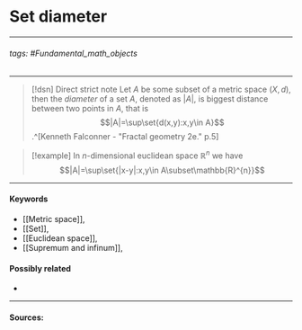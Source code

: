 # Set diameter
***
###### tags: #Fundamental_math_objects 
***
>[!dsn] Direct strict note
>Let $A$ be some subset of a metric space $(X,d)$, then the *diameter* of a set $A$, denoted as $|A|$, is biggest distance between two points in $A$, that is 
>$$|A|=\sup\set{d(x,y):x,y\in A}$$
>.^[Kenneth Falconner - "Fractal geometry 2e." p.5]

>[!example] 
>In $n$-dimensional euclidean space $\mathbb{R}^{n}$ we have
>$$|A|=\sup\set{|x-y|:x,y\in A\subset\mathbb{R}^{n}}$$
***
#### Keywords
- [[Metric space]],
- [[Set]],
- [[Euclidean space]],
- [[Supremum and infinum]],
#### Possibly related
- 
***
#### Sources: